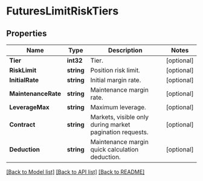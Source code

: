 # FuturesLimitRiskTiers

## Properties

Name | Type | Description | Notes
------------ | ------------- | ------------- | -------------
**Tier** | **int32** | Tier. | [optional] 
**RiskLimit** | **string** | Position risk limit. | [optional] 
**InitialRate** | **string** | Initial margin rate. | [optional] 
**MaintenanceRate** | **string** | Maintenance margin rate. | [optional] 
**LeverageMax** | **string** | Maximum leverage. | [optional] 
**Contract** | **string** | Markets, visible only during market pagination requests. | [optional] 
**Deduction** | **string** | Maintenance margin quick calculation deduction. | [optional] 

[[Back to Model list]](../README.md#documentation-for-models) [[Back to API list]](../README.md#documentation-for-api-endpoints) [[Back to README]](../README.md)


